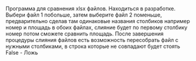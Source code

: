 Программа для сравнения xlsx файлов.
Находиться в разработке.
Выбери файл 1 побольше, затем выберите файл 2 поменьше,
предварительно сделав там одинаковые названия
столбиков например номер и площадь в обоих
файлах, слияние будет по первому столбику номер
потом сможете сравнить площадь.
После завершения процедуры слияния файлов есть возможность пересобрать файл с нужными  столбиками,
в строка которые не совпадают будет стоять False - Ложь
